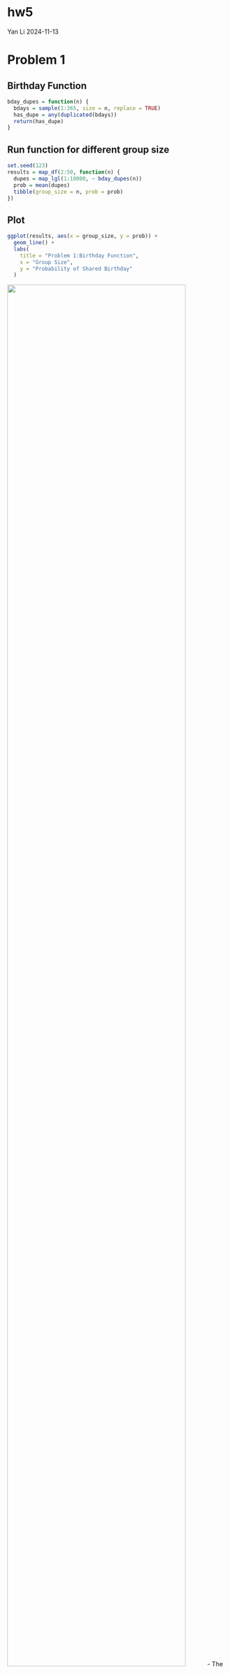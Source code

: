 hw5
================
Yan Li
2024-11-13

# Problem 1

## Birthday Function

``` r
bday_dupes = function(n) {
  bdays = sample(1:365, size = n, replace = TRUE)
  has_dupe = any(duplicated(bdays))
  return(has_dupe)
}
```

## Run function for different group size

``` r
set.seed(123)
results = map_df(2:50, function(n) {
  dupes = map_lgl(1:10000, ~ bday_dupes(n))
  prob = mean(dupes)
  tibble(group_size = n, prob = prob)
})
```

## Plot

``` r
ggplot(results, aes(x = group_size, y = prob)) +
  geom_line() +
  labs(
    title = "Problem 1:Birthday Function",
    x = "Group Size",
    y = "Probability of Shared Birthday"
  )
```

<img src="p8105_hw5_yl5505_files/figure-gfm/unnamed-chunk-4-1.png" width="90%" /> -
The probability of shared birthday increases as the group size
increases, and the growth in probability is nonlinear.

# Problem 2

## t-test

``` r
set.seed(123)
n = 30
sigma = 5
mu_values = c(0, 1, 2, 3, 4, 5, 6)
num_sim = 5000

run_sim = function(mu) {
  replicate(num_sim, {
    x = rnorm(n, mean = mu, sd = sigma)
    t_test = t.test(x, mu = 0)
    broom::tidy(t_test)
  }, simplify = FALSE) |>
    bind_rows() |>
    mutate(mu = mu)
}

simulations = map_df(mu_values, run_sim)
```

## Power and Estimate Mu

``` r
results_df = simulations |>
  group_by(mu) |>
  summarize(
    power = mean(p.value < 0.05),
    avg_mu_est = mean(estimate),
    avg_rej_mu_est = mean(estimate[p.value < 0.05], na.rm = TRUE)
  )

results_df
```

    ## # A tibble: 7 × 4
    ##      mu  power avg_mu_est avg_rej_mu_est
    ##   <dbl>  <dbl>      <dbl>          <dbl>
    ## 1     0 0.0446    0.00900          0.147
    ## 2     1 0.191     1.01             2.23 
    ## 3     2 0.556     1.99             2.60 
    ## 4     3 0.890     3.01             3.20 
    ## 5     4 0.987     3.98             4.01 
    ## 6     5 0.999     4.98             4.99 
    ## 7     6 1         5.99             5.99

## Plot 1: Power vs True mu

``` r
results_df |>
  ggplot(aes(x = mu, y = power)) +
  geom_line() +
  labs(
    title = "Power vs True mu",
    x = "True mu",
    y = "Power (Proportion of Null Rejections)"
  )
```

<img src="p8105_hw5_yl5505_files/figure-gfm/unnamed-chunk-7-1.png" width="90%" /> -
The relationship between effect size and power is positive. As the
effect size increases, power also increases,

## Plot 2: Average estimate mu vs True mu

``` r
results_df |>
  ggplot(aes(x = mu)) +
  geom_line(aes(y = avg_mu_est), color = "blue") +
  geom_line(aes(y = avg_rej_mu_est), color = "red") +
  labs(
    title = "Average Estimate mu vs True mu",
    x = "True mu",
    y = "Average Estimate"
  )
```

<img src="p8105_hw5_yl5505_files/figure-gfm/unnamed-chunk-8-1.png" width="90%" /> -
No, the sample average of estimate mu across tests for which the null is
rejected is not approximately equal to the true value of mu.The average
estimate mu is consistently higher than the true value of mu for the
cases where the null hypothesis was rejected.Because more samples reject
the null, including those closer to the true value, will lead to a
reduction in bias.So the red line becomes closer to the blue line as mu
increases.

# Problem 3

## Import Data

``` r
homicide = read_csv("./homicide-data.csv")
```

    ## Rows: 52179 Columns: 12
    ## ── Column specification ────────────────────────────────────────────────────────
    ## Delimiter: ","
    ## chr (9): uid, victim_last, victim_first, victim_race, victim_age, victim_sex...
    ## dbl (3): reported_date, lat, lon
    ## 
    ## ℹ Use `spec()` to retrieve the full column specification for this data.
    ## ℹ Specify the column types or set `show_col_types = FALSE` to quiet this message.

- This dataset has 52179 observations and 12 variables, it provides a
  detailed look at homicide incidents across various U.S. cities,
  including victim information (name, race, age, sex), location data
  (latitude, longitude, city, state), and the current status of the
  case.

## Create new variable

``` r
homicide_new = homicide |>
  mutate(city_state = paste(city, state, sep = ", "))
```

## Total homicides and unsolved homicides

``` r
total_homi = homicide_new |>
  group_by(city_state) |>
  summarize(
    total_homicides = n(),
    unsolved_homicides = sum(disposition %in% c("Closed without arrest", "Open/No arrest"))
  )

total_homi
```

    ## # A tibble: 51 × 3
    ##    city_state      total_homicides unsolved_homicides
    ##    <chr>                     <int>              <int>
    ##  1 Albuquerque, NM             378                146
    ##  2 Atlanta, GA                 973                373
    ##  3 Baltimore, MD              2827               1825
    ##  4 Baton Rouge, LA             424                196
    ##  5 Birmingham, AL              800                347
    ##  6 Boston, MA                  614                310
    ##  7 Buffalo, NY                 521                319
    ##  8 Charlotte, NC               687                206
    ##  9 Chicago, IL                5535               4073
    ## 10 Cincinnati, OH              694                309
    ## # ℹ 41 more rows

## Proportion of Homicides in Baltimore

``` r
baltimore = total_homi |>
  filter(city_state == "Baltimore, MD") |>
  summarise(
    prop_test = prop.test(unsolved_homicides, total_homicides) |> broom::tidy()
  ) |>
  unnest(prop_test) |>
  select(estimate, conf.low, conf.high) 

baltimore
```

    ## # A tibble: 1 × 3
    ##   estimate conf.low conf.high
    ##      <dbl>    <dbl>     <dbl>
    ## 1    0.646    0.628     0.663

- In Baltimore, MD, an estimated 64.6% of homicides remain unsolved,
  with a 95% confidence interval ranging from 62.8% to 66.3%.

## Proportion for Each City

``` r
city_porp = total_homi |>
  mutate(
    prop_result = purrr::map2(unsolved_homicides, total_homicides, ~ prop.test(x = .x, n = .y))
  ) |>
  mutate(
    prop_result = purrr::map(prop_result, broom::tidy)
  ) |>
  unnest(prop_result) |>
  select(city_state, estimate, conf.low, conf.high)
  
city_porp
```

    ## # A tibble: 51 × 4
    ##    city_state      estimate conf.low conf.high
    ##    <chr>              <dbl>    <dbl>     <dbl>
    ##  1 Albuquerque, NM    0.386    0.337     0.438
    ##  2 Atlanta, GA        0.383    0.353     0.415
    ##  3 Baltimore, MD      0.646    0.628     0.663
    ##  4 Baton Rouge, LA    0.462    0.414     0.511
    ##  5 Birmingham, AL     0.434    0.399     0.469
    ##  6 Boston, MA         0.505    0.465     0.545
    ##  7 Buffalo, NY        0.612    0.569     0.654
    ##  8 Charlotte, NC      0.300    0.266     0.336
    ##  9 Chicago, IL        0.736    0.724     0.747
    ## 10 Cincinnati, OH     0.445    0.408     0.483
    ## # ℹ 41 more rows
